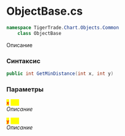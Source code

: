 
# ObjectBase.cs
```csharp
namespace TigerTrade.Chart.Objects.Common  
    class ObjectBase
```

Описание

### Синтаксис
```csharp
public int GetMinDistance(int x, int y)
```

### Параметры  
<mark style="color:red;">**`x`**</mark> <mark style="color:yellow;">`int`</mark>  
 *Описание*  
  
<mark style="color:red;">**`y`**</mark> <mark style="color:yellow;">`int`</mark>  
 *Описание*  
  

                    
                    